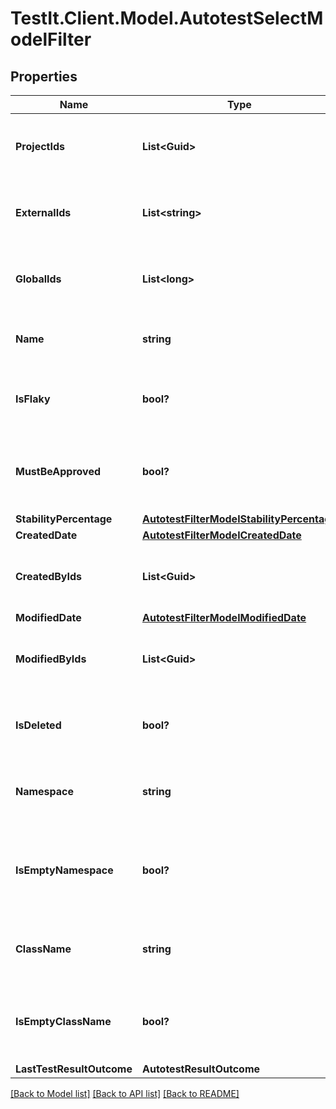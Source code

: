 # TestIt.Client.Model.AutotestSelectModelFilter

## Properties

Name | Type | Description | Notes
------------ | ------------- | ------------- | -------------
**ProjectIds** | **List&lt;Guid&gt;** | Specifies an autotest projects IDs to search for | [optional] 
**ExternalIds** | **List&lt;string&gt;** | Specifies an autotest external IDs to search for | [optional] 
**GlobalIds** | **List&lt;long&gt;** | Specifies an autotest global IDs to search for | [optional] 
**Name** | **string** | Specifies an autotest name to search for | [optional] 
**IsFlaky** | **bool?** | Specifies an autotest flaky status to search for | [optional] 
**MustBeApproved** | **bool?** | Specifies an autotest unapproved changes status to search for | [optional] 
**StabilityPercentage** | [**AutotestFilterModelStabilityPercentage**](AutotestFilterModelStabilityPercentage.md) |  | [optional] 
**CreatedDate** | [**AutotestFilterModelCreatedDate**](AutotestFilterModelCreatedDate.md) |  | [optional] 
**CreatedByIds** | **List&lt;Guid&gt;** | Specifies an autotest creator IDs to search for | [optional] 
**ModifiedDate** | [**AutotestFilterModelModifiedDate**](AutotestFilterModelModifiedDate.md) |  | [optional] 
**ModifiedByIds** | **List&lt;Guid&gt;** | Specifies an autotest last editor IDs to search for | [optional] 
**IsDeleted** | **bool?** | Specifies an autotest deleted status to search for | [optional] 
**Namespace** | **string** | Specifies an autotest namespace to search for | [optional] 
**IsEmptyNamespace** | **bool?** | Specifies an autotest namespace name presence status to search for | [optional] 
**ClassName** | **string** | Specifies an autotest class name to search for | [optional] 
**IsEmptyClassName** | **bool?** | Specifies an autotest class name presence status to search for | [optional] 
**LastTestResultOutcome** | **AutotestResultOutcome** |  | [optional] 

[[Back to Model list]](../README.md#documentation-for-models) [[Back to API list]](../README.md#documentation-for-api-endpoints) [[Back to README]](../README.md)

